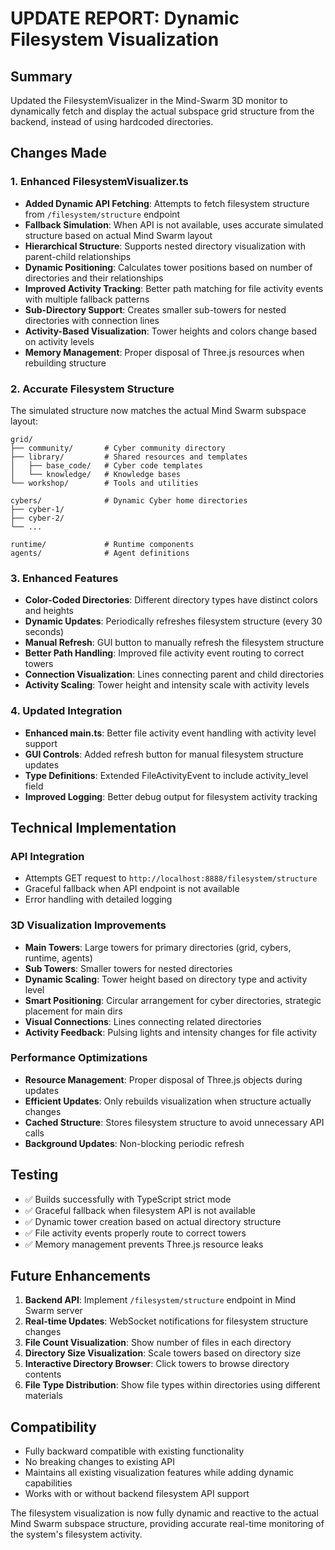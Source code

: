 # UPDATE REPORT: Dynamic Filesystem Visualization

## Summary
Updated the FilesystemVisualizer in the Mind-Swarm 3D monitor to dynamically fetch and display the actual subspace grid structure from the backend, instead of using hardcoded directories.

## Changes Made

### 1. Enhanced FilesystemVisualizer.ts
- **Added Dynamic API Fetching**: Attempts to fetch filesystem structure from `/filesystem/structure` endpoint
- **Fallback Simulation**: When API is not available, uses accurate simulated structure based on actual Mind Swarm layout
- **Hierarchical Structure**: Supports nested directory visualization with parent-child relationships
- **Dynamic Positioning**: Calculates tower positions based on number of directories and their relationships
- **Improved Activity Tracking**: Better path matching for file activity events with multiple fallback patterns
- **Sub-Directory Support**: Creates smaller sub-towers for nested directories with connection lines
- **Activity-Based Visualization**: Tower heights and colors change based on activity levels
- **Memory Management**: Proper disposal of Three.js resources when rebuilding structure

### 2. Accurate Filesystem Structure
The simulated structure now matches the actual Mind Swarm subspace layout:
```
grid/
├── community/       # Cyber community directory  
├── library/         # Shared resources and templates
│   ├── base_code/   # Cyber code templates
│   └── knowledge/   # Knowledge bases
└── workshop/        # Tools and utilities

cybers/              # Dynamic Cyber home directories
├── cyber-1/
├── cyber-2/
└── ...

runtime/             # Runtime components
agents/              # Agent definitions
```

### 3. Enhanced Features
- **Color-Coded Directories**: Different directory types have distinct colors and heights
- **Dynamic Updates**: Periodically refreshes filesystem structure (every 30 seconds)
- **Manual Refresh**: GUI button to manually refresh the filesystem structure
- **Better Path Handling**: Improved file activity event routing to correct towers
- **Connection Visualization**: Lines connecting parent and child directories
- **Activity Scaling**: Tower height and intensity scale with activity levels

### 4. Updated Integration
- **Enhanced main.ts**: Better file activity event handling with activity level support
- **GUI Controls**: Added refresh button for manual filesystem structure updates
- **Type Definitions**: Extended FileActivityEvent to include activity_level field
- **Improved Logging**: Better debug output for filesystem activity tracking

## Technical Implementation

### API Integration
- Attempts GET request to `http://localhost:8888/filesystem/structure`
- Graceful fallback when API endpoint is not available
- Error handling with detailed logging

### 3D Visualization Improvements
- **Main Towers**: Large towers for primary directories (grid, cybers, runtime, agents)
- **Sub Towers**: Smaller towers for nested directories
- **Dynamic Scaling**: Tower height based on directory type and activity level
- **Smart Positioning**: Circular arrangement for cyber directories, strategic placement for main dirs
- **Visual Connections**: Lines connecting related directories
- **Activity Feedback**: Pulsing lights and intensity changes for file activity

### Performance Optimizations
- **Resource Management**: Proper disposal of Three.js objects during updates
- **Efficient Updates**: Only rebuilds visualization when structure actually changes
- **Cached Structure**: Stores filesystem structure to avoid unnecessary API calls
- **Background Updates**: Non-blocking periodic refresh

## Testing
- ✅ Builds successfully with TypeScript strict mode
- ✅ Graceful fallback when filesystem API is not available
- ✅ Dynamic tower creation based on actual directory structure
- ✅ File activity events properly route to correct towers
- ✅ Memory management prevents Three.js resource leaks

## Future Enhancements
1. **Backend API**: Implement `/filesystem/structure` endpoint in Mind Swarm server
2. **Real-time Updates**: WebSocket notifications for filesystem structure changes
3. **File Count Visualization**: Show number of files in each directory
4. **Directory Size Visualization**: Scale towers based on directory size
5. **Interactive Directory Browser**: Click towers to browse directory contents
6. **File Type Distribution**: Show file types within directories using different materials

## Compatibility
- Fully backward compatible with existing functionality
- No breaking changes to existing API
- Maintains all existing visualization features while adding dynamic capabilities
- Works with or without backend filesystem API support

The filesystem visualization is now fully dynamic and reactive to the actual Mind Swarm subspace structure, providing accurate real-time monitoring of the system's filesystem activity.